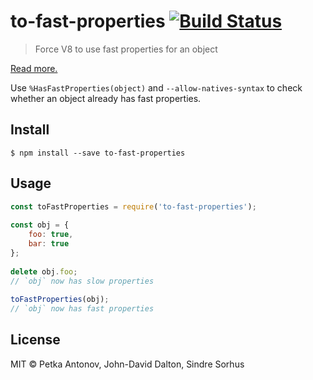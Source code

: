 # to-fast-properties [![Build Status](https://travis-ci.org/sindresorhus/to-fast-properties.svg?branch=master)](https://travis-ci.org/sindresorhus/to-fast-properties)  
  
> Force V8 to use fast properties for an object  
  
[Read more.](http://stackoverflow.com/questions/24987896/)  
  
Use `%HasFastProperties(object)` and `--allow-natives-syntax` to check whether an object already has fast properties.  
  
  
## Install  
  
```  
$ npm install --save to-fast-properties  
```  
  
  
## Usage  
  
```js  
const toFastProperties = require('to-fast-properties');  
  
const obj = {  
	foo: true,  
	bar: true  
};  
  
delete obj.foo;  
// `obj` now has slow properties  
  
toFastProperties(obj);  
// `obj` now has fast properties  
```  
  
  
## License  
  
MIT © Petka Antonov, John-David Dalton, Sindre Sorhus  
